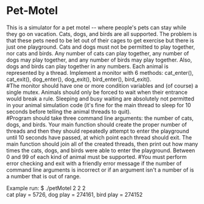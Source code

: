# Pet-Motel
 This is a simulator for a pet motel -- where people's pets can stay while they go on vacation. Cats, dogs, and birds are all supported. The problem is that these pets need to be let out of their cages to get exercise but there is just one playground.  Cats and dogs must not be permitted to play together, nor cats and birds. Any number of cats can play together, any number of dogs may play together, and any number of birds may play together. Also, dogs and birds can play together in any numbers.  Each animal is represented by a thread. Implement a monitor with 6 methods: cat_enter(), cat_exit(), dog_enter(), dog_exit(), bird_enter(), bird_exit(). </br>
 #The monitor should have one or more condition variables and (of course) a single mutex. Animals should only be forced to wait when their entrance would break a rule. Sleeping and busy waiting are absolutely not permitted in your animal simulation code (it's fine for the main thread to sleep for 10 seconds before telling the animal threads to quit). </br>
 #Program should take three command line arguments: the number of cats, dogs, and birds. Your main function should create the proper number of threads and then they should repeatedly attempt to enter the playground until 10 seconds have passed, at which point each thread should exit. The main function should join all of the created threads, then print out how many times the cats, dogs, and birds were able to enter the playground. Between 0 and 99 of each kind of animal must be supported. 
 #You must perform error checking and exit with a friendly error message if the number of command line arguments is incorrect or if an argument isn't a number of is a number that is out of range. </br>
 
 Example run: $ ./petMotel 2 2 2 </br>
 cat play = 5726, dog play = 274161, bird play = 274152 </br>
